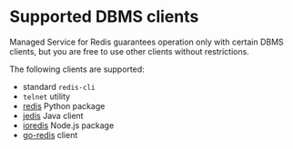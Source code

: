 # Supported DBMS clients

Managed Service for Redis guarantees operation only with certain DBMS clients, but you are free to use other clients without restrictions.

The following clients are supported:

- standard `redis-cli`
- `telnet` utility
- [redis](https://pypi.org/project/redis/) Python package
- [jedis](https://mvnrepository.com/artifact/redis.clients/jedis) Java client
- [ioredis](https://www.npmjs.com/ioredis) Node.js package
- [go-redis](https://github.com/go-redis/redis) client

